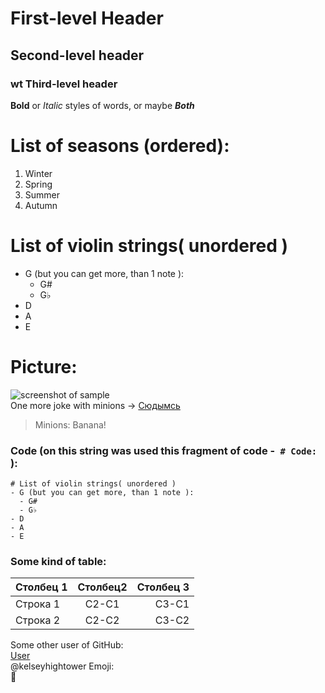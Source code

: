# First-level Header
## Second-level header
### wt Third-level header
**Bold** or *Italic* styles of words, or maybe ***Both***

# List of seasons (ordered):
1. Winter
2. Spring
3. Summer
4. Autumn

# List of violin strings( unordered )
- G (but you can get more, than 1 note ):  
  - G#
  - G♭ 
- D
- A
- E

# Picture:
![screenshot of sample](http://cache.lovethispic.com/uploaded_images/286476-I-m-Confused.jpg)  
  One more joke with minions -> [Сюдымсь](http://funnyminions.com/wp-content/uploads/2015/10/Funny-Minions-Quotes-404.jpg)  

>Minions: Banana!

### Code (on this string was used this fragment of code -` # Code:` ):
```
# List of violin strings( unordered )
- G (but you can get more, than 1 note ):  
  - G#
  - G♭ 
- D
- A
- E

```
### Some kind of table:  
| Столбец 1     |Столбец2          | Столбец 3|
| ------------- |:----------------:| -----:   |
| Строка 1      | С2-С1            | С3-С1    |
| Строка 2      | С2-С2            | С3-С2    |

  Some other user of GitHub:  
  [User](https://github.com/kelseyhightower/nocode)  
  @kelseyhightower 
    Emoji:  
  :milky_way:  
